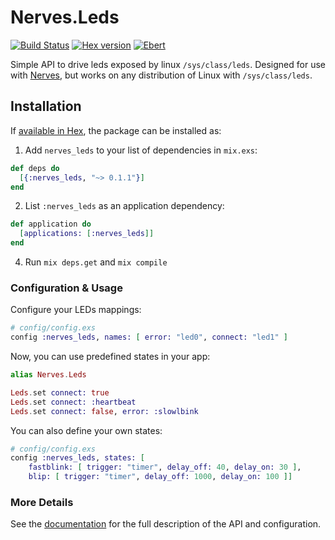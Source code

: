 Nerves.Leds
===========
[![Build Status](https://travis-ci.org/nerves-project/nerves_io_led.svg?branch=master)](https://travis-ci.org/nerves-project/nerves_leds)
[![Hex version](https://img.shields.io/hexpm/v/nerves_leds.svg "Hex version")](https://hex.pm/packages/nerves_uart) [![Ebert](https://ebertapp.io/github/nerves-project/nerves_leds.svg)](https://ebertapp.io/github/nerves-project/nerves_leds)

Simple API to drive leds exposed by linux `/sys/class/leds`.  Designed for use with [Nerves](http://nerves-project.org/), but works on any distribution of Linux with `/sys/class/leds`.

## Installation

If [available in Hex](https://hex.pm/docs/publish), the package can be installed as:

  1. Add `nerves_leds` to your list of dependencies in `mix.exs`:

  ```elixir
  def deps do
    [{:nerves_leds, "~> 0.1.1"}]
  end
  ```

  2. List `:nerves_leds` as an application dependency:

  ```elixir
  def application do
    [applications: [:nerves_leds]]
  end
  ```

  4. Run `mix deps.get` and `mix compile`


### Configuration & Usage

Configure your LEDs mappings:

```elixir
# config/config.exs
config :nerves_leds, names: [ error: "led0", connect: "led1" ]
```

Now, you can use predefined states in your app:

```elixir
alias Nerves.Leds

Leds.set connect: true
Leds.set connect: :heartbeat
Leds.set connect: false, error: :slowlbink
```

You can also define your own states:

```elixir
# config/config.exs
config :nerves_leds, states: [
	fastblink: [ trigger: "timer", delay_off: 40, delay_on: 30 ],
	blip: [ trigger: "timer", delay_off: 1000, delay_on: 100 ]]
```

### More Details

See the [documentation](https://hexdocs.pm/nerves_leds) for the full description of the API and configuration.
